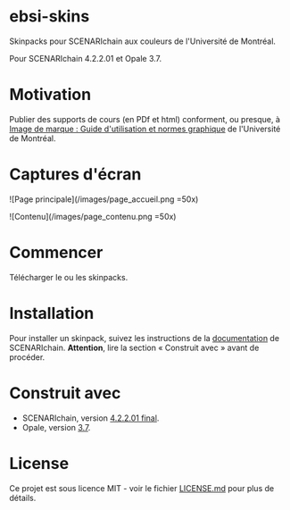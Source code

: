# ebsi-skins
Skinpacks pour SCENARIchain aux couleurs de l'Université de Montréal.

Pour SCENARIchain 4.2.2.01 et Opale 3.7.

# Motivation

Publier des supports de cours (en PDf et html) conforment, ou presque, à [Image de marque : Guide d'utilisation et normes graphique](http://www.bcrp.umontreal.ca/documents/normes/GUIDE-marque_umontreal.pdf) de l'Université de Montréal.

# Captures d'écran

![Page principale](/images/page_accueil.png =50x)

![Contenu](/images/page_contenu.png =50x)

# Commencer

Télécharger le ou les skinpacks.

# Installation

Pour installer un skinpack, suivez les instructions de la [documentation](https://doc.scenari.software/SCENARIchain@4.2/fr/) de SCENARIchain. **Attention**, lire la section « Construit avec » avant de procéder.

# Construit avec

- SCENARIchain, version [4.2.2.01 final](https://download.scenari.software/SCENARIchain@4.2.2.01).
- Opale, version [3.7](https://download.scenari.software/Opale@3.7.0.01/).

# License

Ce projet est sous licence MIT - voir le fichier [LICENSE.md](https://github.com/DominicBoisvert/ebsi-skins/blob/master/LICENSE) pour plus de détails.
